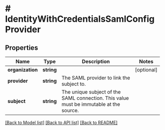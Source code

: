 # # IdentityWithCredentialsSamlConfigProvider

## Properties

Name | Type | Description | Notes
------------ | ------------- | ------------- | -------------
**organization** | **string** |  | [optional]
**provider** | **string** | The SAML provider to link the subject to. |
**subject** | **string** | The unique subject of the SAML connection. This value must be immutable at the source. |

[[Back to Model list]](../../README.md#models) [[Back to API list]](../../README.md#endpoints) [[Back to README]](../../README.md)
